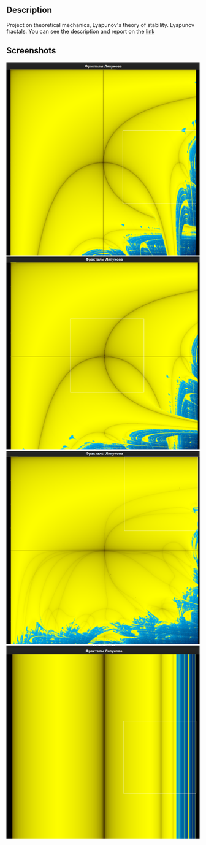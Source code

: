 ## Description

Project on theoretical mechanics, Lyapunov's theory of stability.
Lyapunov fractals. You can see the description and report on the [link](https://github.com/TheRedHotHabanero/AAL/blob/main/tex/main.pdf)

## Screenshots

![Screenshot for AB sequence](/tex/pics/pic1.png)
![Screenshot for BA sequence](/tex/pics/pic2.png)
![Screenshot for BABBBAABB sequence](/tex/pics/pic3.png)
![Screenshot for AAAA sequence](/tex/pics/pic4.png)
